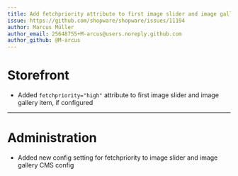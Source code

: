 ```yaml
---
title: Add fetchpriority attribute to first image slider and image gallery item
issue: https://github.com/shopware/shopware/issues/11194
author: Marcus Müller
author_email: 25648755+M-arcus@users.noreply.github.com
author_github: @M-arcus
---
```

# Storefront
* Added `fetchpriority="high"` attribute to first image slider and image gallery item, if configured
___
# Administration
* Added new config setting for fetchpriority to image slider and image gallery CMS config
